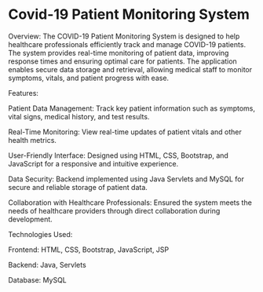 # Covid-19 Patient Monitoring System

Overview:
The COVID-19 Patient Monitoring System is designed to help healthcare professionals efficiently track and manage COVID-19 patients. The system provides real-time monitoring of patient data, improving response times and ensuring optimal care for patients. The application enables secure data storage and retrieval, allowing medical staff to monitor symptoms, vitals, and patient progress with ease.

Features:

Patient Data Management: Track key patient information such as symptoms, vital signs, medical history, and test results.

Real-Time Monitoring: View real-time updates of patient vitals and other health metrics.

User-Friendly Interface: Designed using HTML, CSS, Bootstrap, and JavaScript for a responsive and intuitive experience.

Data Security: Backend implemented using Java Servlets and MySQL for secure and reliable storage of patient data.

Collaboration with Healthcare Professionals: Ensured the system meets the needs of healthcare providers through direct collaboration during development.

Technologies Used:

Frontend: HTML, CSS, Bootstrap, JavaScript, JSP

Backend: Java, Servlets

Database: MySQL
